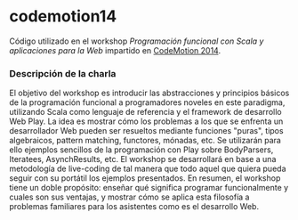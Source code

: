 codemotion14
============

Código utilizado en el workshop *Programación funcional con Scala y aplicaciones para la Web* impartido en [CodeMotion 2014](http://2014.codemotion.es/es/).

### Descripción de la charla

El objetivo del workshop es introducir las abstracciones y principios básicos de la programación funcional a programadores noveles en este paradigma, utilizando Scala como lenguaje de referencia y el framework de desarrollo Web Play. La idea es mostrar cómo los problemas a los que se enfrenta un desarrollador Web pueden ser resueltos mediante funciones "puras", tipos algebraicos, pattern matching, functores, mónadas, etc. Se utilizarán para ello ejemplos sencillos de la programación con Play sobre BodyParsers, Iteratees, AsynchResults, etc. El workshop se desarrollará en base a una metodología de live-coding de tal manera que todo aquel que quiera pueda seguir con su portátil los ejemplos presentados. En resumen, el workshop tiene un doble propósito: enseñar qué significa programar funcionalmente y cuales son sus ventajas, y mostrar cómo se aplica esta filosofía a problemas familiares para los asistentes como es el desarrollo Web. 
